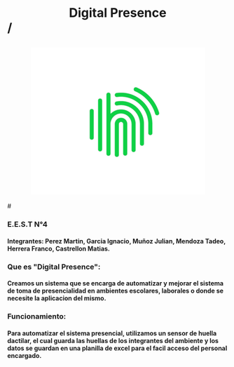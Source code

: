 
# <p align="center"><center>Digital Presence</center>/<p>
<p align="center"> 
<img src="logo_digital_presence_verde_full.png">
</p>
#

### E.E.S.T N°4
#### Integrantes: Perez Martin, Garcia Ignacio, Muñoz Julian, Mendoza Tadeo, Herrera Franco, Castrellon Matias.

### Que es "Digital Presence":
#### Creamos un sistema que se encarga de automatizar y mejorar el sistema de toma de presencialidad en ambientes escolares, laborales o donde se necesite la aplicacion del mismo.

### Funcionamiento:
#### Para automatizar el sistema presencial, utilizamos un sensor de huella dactilar, el cual guarda las huellas de los integrantes del ambiente y los datos se guardan en una planilla de excel para el facil acceso del personal encargado.

